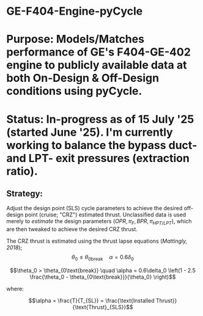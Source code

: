 # GE-F404-Engine-pyCycle
# Purpose: Models/Matches performance of GE's F404-GE-402 engine to publicly available data at both On-Design & Off-Design conditions using pyCycle.

# Status: In-progress as of 15 July '25 (started June '25). I'm currently working to balance the bypass duct- and LPT- exit pressures (extraction ratio).

## Strategy:
Adjust the design point (SLS) cycle parameters to achieve the desired off-design point (cruise; "CRZ") estimated thrust. Unclassified data is used merely to _estimate_ the design parameters $(OPR, \pi_F, BPR, \pi_{HPT/LPT})$, which are then tweaked to achieve the desired CRZ thrust.

The CRZ thrust is estimated using the thrust lapse equations (_Mattingly, 2018_);
$$\theta_0 \leq \theta_{0\text{break}} \quad \alpha = 0.6\delta_0 $$

$$\theta_0 > \theta_{0\text{break}} \quad \alpha = 0.6\delta_0 \left(1 - 2.5 \frac{\theta_0 - \theta_{0\text{break}}}{\theta_0} \right)$$

where:

$$\alpha = \frac{T}{T_{SL}} = \frac{\text{Installed Thrust}}{\text{Thrust}_{SLS}}$$
